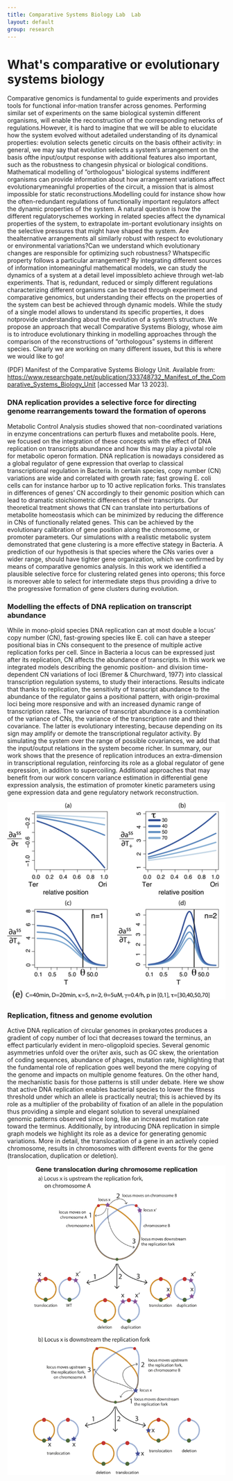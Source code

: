 ```yaml
---
title: Comparative Systems Biology Lab  Lab
layout: default
group: research
---
```


<div class="row">

# What's comparative or evolutionary systems biology
Comparative genomics is fundamental to guide experiments and provides tools for functional infor-mation transfer across genomes. Performing similar set of experiments on the same biological systemin different organisms, will enable the reconstruction of the corresponding networks of regulations.However, it is hard to imagine that we will be able to elucidate how the system evolved without adetailed understanding of its dynamical properties: evolution selects genetic circuits on the basis oftheir activity: in general, we may say that evolution selects a system’s arrangement on the basis ofthe input/output response with additional features also important, such as the robustness to changesin physical or biological conditions. Mathematical modelling of ”orthologous” biological systems indifferent organisms can provide information about how arrangement variations affect evolutionarymeaningful properties of the circuit, a mission that is almost impossible for static reconstructions.Modelling could for instance show how the often-redundant regulations of functionally important regulators affect the dynamic properties of the system. A natural question is how the different regulatoryschemes working in related species affect the dynamical properties of the system, to extrapolate im-portant evolutionary insights on the selective pressures that might have shaped the system. Are thealternative arrangements all similarly robust with respect to evolutionary or environmental variations?Can we understand which evolutionary changes are responsible for optimizing such robustness? Whatspecific property follows a particular arrangement? By integrating different sources of information intomeaningful mathematical models, we can study the dynamics of a system at a detail level impossibleto achieve through wet-lab experiments. That is, redundant, reduced or simply different regulations characterizing different organisms can be traced through experiment and comparative genomics, but understanding their effects on the properties of the system can best be achieved through dynamic models. While the study of a single model allows to understand its specific properties, it does notprovide understanding about the evolution of a system’s structure. We propose an approach that wecall Comparative Systems Biology, whose aim is to introduce evolutionary thinking in modelling approaches through the comparison of the reconstructions of “orthologous” systems in different species. Clearly we are working on many different issues, but this is where we would like to go! 

(PDF) Manifest of the Comparative Systems Biology Unit. Available from: https://www.researchgate.net/publication/333748732_Manifest_of_the_Comparative_Systems_Biology_Unit [accessed Mar 13 2023].
</div>

<div class="row">

### DNA replication provides a selective force for directing genome rearrangements toward the formation of operons

<div class="col-md-7 order-md-1">

Metabolic Control Analysis studies showed that non-coordinated variations in enzyme concentrations can perturb fluxes and metabolite pools. Here, we focused on the integration of these concepts with the effect of DNA replication on transcripts abundance and how this may play a pivotal role for metabolic operon formation.
DNA replication is nowadays considered as a global regulator of gene expression that overlap to classical transcriptional regulation in Bacteria. In certain species, copy number (CN) variations are wide and correlated with growth rate; fast growing E. coli cells can for instance harbor up to 10 active replication forks. This translates in differences of genes’ CN accordingly to their genomic position which can lead to dramatic stoichiometric differences of their transcripts. Our theoretical treatment shows that CN can translate into perturbations of metabolite homeostasis which can be minimized by reducing the difference in CNs of functionally related genes. This can be achieved by the evolutionary calibration of gene position along the chromosome, or promoter parameters. Our simulations with a realistic metabolic system demonstrated that gene clustering is a more effective stategy in Bacteria. A prediction of our hypothesis is that species where the CNs varies over a wider range, should have tighter gene organization, which we confirmed by means of comparative genomics analysis.
In this work we identified a plausible selective force for clustering related genes into operons; this force is moreover able to select for intermediate steps thus providing a drive to the progressive formation of gene clusters during evolution.


</div>

<div class="row">

### Modelling the effects of DNA replication on transcript abundance

<div class="col-md-7 order-md-2">

While in mono-ploid species DNA replication can at most double a locus’ copy number (CN), fast-growing species like E. coli can have a steeper positional bias in CNs consequent to the presence of multiple active replication forks per cell. Since in Bacteria a locus can be expressed just after its replication, CN affects the abundance of transcripts. In this work we integrated models describing the genomic position- and division time-dependent CN variations of loci (Bremer & Churchward, 1977) into classical transcription regulation systems, to study their interactions. Results indicate that thanks to replication, the sensitivity of transcript abundance to the abundance of the regulator gains a positional pattern, with origin-proximal loci being more responsive and with an increased dynamic range of transcription rates. 
The variance of transcript abundance is a combination of the variance of CNs, the variance of the transcription rate and their covariance. The latter is evolutionary interesting, because depending on its sign may amplify or demote the transcriptional regulator activity. By simulating the system over the range of possible covariances, we add that the input/output relations in the system become richer. 
In summary, our work shows that the presence of replication introduces an extra-dimension in transcriptional regulation, reinforcing its role as a global regulator of gene expression, in addition to supercoiling. Additional approaches that may benefit from our work concern variance estimation in differential gene expression analysis, the estimation of promoter kinetic parameters using gene expression data and gene regulatory network reconstruction.

</div>

<img src="static/img/pub/gemo23.png" alt="Sensitivities">
</div>
<div class="row">

### Replication, fitness and genome evolution

<div class="col-md-7 order-md-1 ">

Active DNA replication of circular genomes in prokaryotes produces a gradient of copy number of loci that decreases toward the terminus, an effect particularly evident in mero-oligoploid species. Several genomic asymmetries unfold over the ori/ter axis, such as GC skew, the orientation of coding sequences, abundance of phages, mutation rate, highlighting that the fundamental role of replication goes well beyond the mere copying of the genome and impacts on multiple genome features. On the other hand, the mechanistic basis for those patterns is still under debate.  Here we show that active DNA replication enables bacterial species to lower the fitness threshold under which an allele is practically neutral; this is achieved by its role as a multiplier of the probability of fixation of an allele in the population thus providing a simple and elegant solution to several unexplained genomic patterns observed since long, like an increased mutation rate toward the terminus. Additionally, by introducing DNA replication in simple graph models we highlight its role as a device for generating genomic variations. More in detail, the translocation of a gene in an actively copied chromosome, results in chromosomes with different events for the gene (translocation, duplication or deletion). 
</div>

<div class="col-md-3 order-md-2 align-self-center">
<img src="static/img/pub/replication_and_translocations_fig1.png" alt="Translocations">
</div>
</div>

